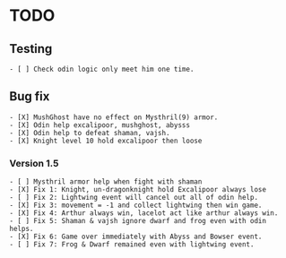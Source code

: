 # TODO

## Testing

    - [ ] Check odin logic only meet him one time.

## Bug fix

    - [X] MushGhost have no effect on Mysthril(9) armor.
    - [X] Odin help excalipoor, mushghost, abysss
    - [X] Odin help to defeat shaman, vajsh.
    - [X] Knight level 10 hold excalipoor then loose

### Version 1.5

    - [ ] Mysthril armor help when fight with shaman
    - [X] Fix 1: Knight, un-dragonknight hold Excalipoor always lose
    - [ ] Fix 2: Lightwing event will cancel out all of odin help.
    - [X] Fix 3: movement = -1 and collect lightwing then win game.
    - [X] Fix 4: Arthur always win, lacelot act like arthur always win.
    - [ ] Fix 5: Shaman & vajsh ignore dwarf and frog even with odin helps.
    - [X] Fix 6: Game over immediately with Abyss and Bowser event.
    - [ ] Fix 7: Frog & Dwarf remained even with lightwing event.

